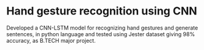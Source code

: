 # Hand gesture recognition using CNN

Developed a CNN-LSTM model for recognizing hand gestures and generate sentences, in python language and tested using Jester dataset giving 98% accuracy, as B.TECH major project.
